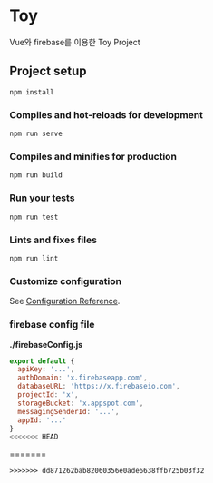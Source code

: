 # Toy
Vue와 firebase를 이용한 Toy Project

## Project setup
```
npm install
```

### Compiles and hot-reloads for development
```
npm run serve
```

### Compiles and minifies for production
```
npm run build
```

### Run your tests
```
npm run test
```

### Lints and fixes files
```
npm run lint
```

### Customize configuration
See [Configuration Reference](https://cli.vuejs.org/config/).

### firebase config file
**./firebaseConfig.js**
```javascript
export default {
  apiKey: '...',
  authDomain: 'x.firebaseapp.com',
  databaseURL: 'https://x.firebaseio.com',
  projectId: 'x',
  storageBucket: 'x.appspot.com',
  messagingSenderId: '...',
  appId: '...'
}
<<<<<<< HEAD
```
=======
```
>>>>>>> dd871262bab82060356e0ade6638ffb725b03f32
